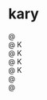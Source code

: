 # kary

@ <br/>
@ K<br/>
@ K<br/>
@ K<br/>
@ K<br/>
@ <br/>
@ <br/>

<!--
@ 
@ K  @   @   @@   @ @
@ K @   @ @  @ @  @ @
@ K@    @@@  @@   @ @
@ K @   @ @  @ @   @
@ @  @  @ @  @ @   @
@
-->

